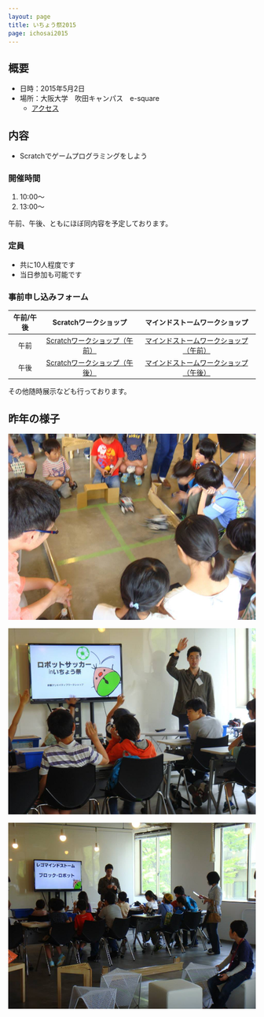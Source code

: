 ```yaml
---
layout: page
title: いちょう祭2015
page: ichosai2015
---
```


## 概要

- 日時：2015年5月2日
- 場所：大阪大学　吹田キャンパス　e-square
    - [アクセス](http://e2handai.jp/access)

## 内容

- Scratchでゲームプログラミングをしよう

### 開催時間

1. 10:00～
2. 13:00～

午前、午後、ともにほぼ同内容を予定しております。

### 定員

- 共に10人程度です
- 当日参加も可能です

### 事前申し込みフォーム

| 午前/午後 | Scratchワークショップ | マインドストームワークショップ |
|:-------------:|:-------------:|:-----:|
| 午前 | [Scratchワークショップ（午前）](http://kyokuri.doorkeeper.jp/events/10688) | [マインドストームワークショップ（午前）](http://kyokuri.doorkeeper.jp/events/10690) |
| 午後 | [Scratchワークショップ（午後）](http://kyokuri.doorkeeper.jp/events/10689) | [マインドストームワークショップ（午後）](http://kyokuri.doorkeeper.jp/events/10691) |

その他随時展示なども行っております。

## 昨年の様子

![](/images/blogs/ichosai-2014/1.jpg)

![](/images/blogs/ichosai-2014/2.jpg)

![](/images/blogs/ichosai-2014/3.jpg)
